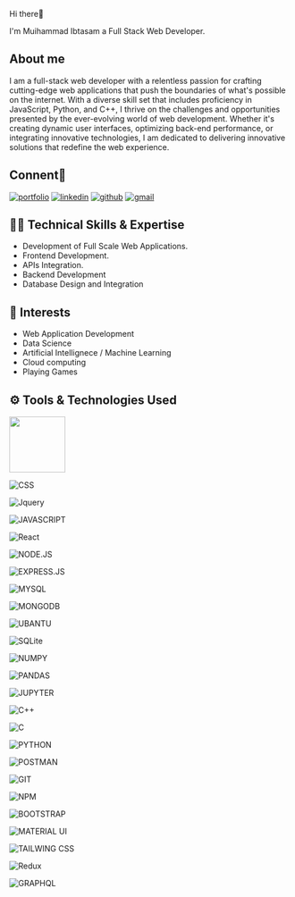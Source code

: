 

Hi there👋

I'm Muihammad 
Ibtasam a Full Stack Web Developer.


## About me

I am a full-stack web developer with a relentless passion for crafting cutting-edge web applications that push the boundaries of what's possible on the internet. With a diverse skill set that includes proficiency in JavaScript, Python, and C++, I thrive on the challenges and opportunities presented by the ever-evolving world of web development. Whether it's creating dynamic user interfaces, optimizing back-end performance, or integrating innovative technologies, I am dedicated to delivering innovative solutions that redefine the web experience.


## Connent🔗 
[![portfolio](https://img.shields.io/badge/my_portfolio-000?style=for-the-badge&logo=ko-fi&logoColor=white)](https://main--astonishing-arithmetic-984603.netlify.app/)
[![linkedin](https://img.shields.io/badge/linkedin-0A66C2?style=for-the-badge&logo=linkedin&logoColor=white)](https://www.linkedin.com/)
[![github](https://img.shields.io/badge/GitHub-100000?style=for-the-badge&amp;logo=github&amp;logoColor=white)](https://github.com/MuhammadIbtasam123)
[![gmail](https://img.shields.io/badge/Gmail-D14836?style=for-the-badge&amp;logo=gmail&amp;logoColor=white)](mailto:its.ibtasamqureshi123@gmail.com)
## 👨‍💻 Technical Skills & Expertise

- Development of Full Scale Web Applications.
- Frontend Development.
- APIs Integration.
- Backend Development
- Database Design and Integration
## 🏹 Interests

- Web Application Development
- Data Science
- Artificial Intellignece / Machine Learning
- Cloud computing
- Playing Games

## ⚙️ Tools & Technologies Used
<a href="URL_REDIRECT" target="blank"><img align="center" src="https://img.shields.io/badge/html5%20-%23E34F26.svg?&amp;style=for-the-badge&amp;logo=html5&amp;logoColor=white" height="100" /></a>

![CSS](https://img.shields.io/badge/css3%20-%231572B6.svg?&amp;style=for-the-badge&amp;logo=css3&amp;logoColor=white)

![Jquery](https://img.shields.io/badge/jquery%20-%230769AD.svg?&amp;style=for-the-badge&amp;logo=jquery&amp;logoColor=white)


![JAVASCRIPT](https://img.shields.io/badge/javascript%20-%23323330.svg?&amp;style=for-the-badge&amp;logo=javascript&amp;logoColor=%23F7DF1E)

![React](https://img.shields.io/badge/react-%2320232a.svg?style=for-the-badge&amp;logo=react&amp;logoColor=%2361DAFB)

![NODE.JS](https://img.shields.io/badge/node.js-6DA55F?style=for-the-badge&amp;logo=node.js&amp;logoColor=white)

![EXPRESS.JS](https://img.shields.io/badge/express.js-%23404d59.svg?style=for-the-badge&amp;logo=express&amp;logoColor=%2361DAFB)

![MYSQL](https://img.shields.io/badge/mysql-%2300f.svg?&amp;style=for-the-badge&amp;logo=mysql&amp;logoColor=white)

![MONGODB](https://img.shields.io/badge/MongoDB-%234ea94b.svg?&amp;style=for-the-badge&amp;logo=mongodb&amp;logoColor=white)

![UBANTU](https://img.shields.io/badge/Ubuntu-E95420?style=for-the-badge&amp;logo=ubuntu&amp;logoColor=white)

![SQLite](https://img.shields.io/badge/sqlite-%2307405e.svg?&amp;style=for-the-badge&amp;logo=sqlite&amp;logoColor=white)

![NUMPY](https://img.shields.io/badge/numpy%20-%23013243.svg?&amp;style=for-the-badge&amp;logo=numpy&amp;logoColor=white)

![PANDAS](https://img.shields.io/badge/pandas%20-%23150458.svg?&amp;style=for-the-badge&amp;logo=pandas&amp;logoColor=white)

![JUPYTER](https://img.shields.io/badge/Jupyter%20-%23F37626.svg?&amp;style=for-the-badge&amp;logo=Jupyter&amp;logoColor=white)

![C++](https://img.shields.io/badge/c++%20-%2300599C.svg?&amp;style=for-the-badge&amp;logo=c%2B%2B&amp;ogoColor=white)

![C](https://img.shields.io/badge/c%20-%2300599C.svg?&amp;style=for-the-badge&amp;logo=c&amp;logoColor=white)

![PYTHON](https://img.shields.io/badge/python%20-%2314354C.svg?&amp;style=for-the-badge&amp;logo=python&amp;logoColor=white)

![POSTMAN](https://img.shields.io/badge/Postman-FF6C37?style=for-the-badge&amp;logo=postman&amp;logoColor=white)

![GIT](https://img.shields.io/badge/git%20-%23F05033.svg?&amp;style=for-the-badge&amp;logo=git&amp;logoColor=white)

![NPM](https://img.shields.io/badge/NPM-%23000000.svg?style=for-the-badge&amp;logo=npm&amp;logoColor=white)

![BOOTSTRAP](https://img.shields.io/badge/bootstrap%20-%23563D7C.svg?&amp;style=for-the-badge&amp;logo=bootstrap&amp;logoColor=white)

![MATERIAL UI](https://img.shields.io/badge/MUI-%230081CB.svg?style=for-the-badge&amp;logo=mui&amp;logoColor=white)

![TAILWING CSS](https://img.shields.io/badge/tailwindcss-%2338B2AC.svg?style=for-the-badge&amp;logo=tailwind-css&amp;logoColor=white)

![Redux](https://img.shields.io/badge/redux-%23593d88.svg?style=for-the-badge&amp;logo=redux&amp;logoColor=white)

![GRAPHQL](https://img.shields.io/badge/-GraphQL-E10098?style=for-the-badge&amp;logo=graphql&amp;logoColor=white)


